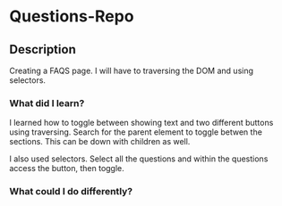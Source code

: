 # Questions-Repo

## Description 

Creating a FAQS page. I will have to traversing the DOM and using selectors. 

### What did I learn?

I learned how to toggle between showing text and two different buttons using traversing. Search for the parent element to toggle betwen the sections. This can be down with children as well.

I also used selectors. Select all the questions and within the questions access the button, then toggle.
### What could I do differently?
